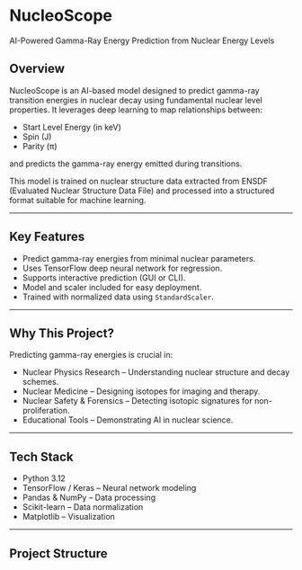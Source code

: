 # NucleoScope  
AI-Powered Gamma-Ray Energy Prediction from Nuclear Energy Levels  

## Overview
NucleoScope is an AI-based model designed to predict gamma-ray transition energies in nuclear decay using fundamental nuclear level properties. It leverages deep learning to map relationships between:
- Start Level Energy (in keV)
- Spin (J)
- Parity (π)

and predicts the gamma-ray energy emitted during transitions.

This model is trained on nuclear structure data extracted from ENSDF (Evaluated Nuclear Structure Data File) and processed into a structured format suitable for machine learning.

---

## Key Features
- Predict gamma-ray energies from minimal nuclear parameters.
- Uses TensorFlow deep neural network for regression.
- Supports interactive prediction (GUI or CLI).
- Model and scaler included for easy deployment.
- Trained with normalized data using `StandardScaler`.

---

## Why This Project?
Predicting gamma-ray energies is crucial in:
- Nuclear Physics Research – Understanding nuclear structure and decay schemes.
- Nuclear Medicine – Designing isotopes for imaging and therapy.
- Nuclear Safety & Forensics – Detecting isotopic signatures for non-proliferation.
- Educational Tools – Demonstrating AI in nuclear science.

---

## Tech Stack
- Python 3.12
- TensorFlow / Keras – Neural network modeling
- Pandas & NumPy – Data processing
- Scikit-learn – Data normalization
- Matplotlib – Visualization

---

## Project Structure
